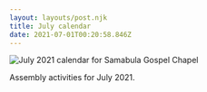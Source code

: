 ```yaml
---
layout: layouts/post.njk
title: July calendar
date: 2021-07-01T00:20:58.846Z
---
```

![July 2021 calendar for Samabula Gospel Chapel](/images/july-2021.png)

Assembly activities for July 2021.